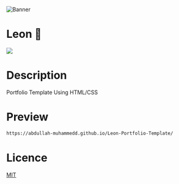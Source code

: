 ![Banner](https://lh3.googleusercontent.com/YyEBZpYZ3g8TNWBmlQPnM3etZA2Tbs94DUALWcCEvWGl4qrnZdFEO_JXW6JOibvgTebVl6r6lMzwI3O2a4hLa0JjZmm0fzqlPG4Q2fn9Sgsm_dqisQu66YRvs6McvkYZoPPecDkg1qpV_a87HweblJD9EeA0VwO6YlWo2_B0p7IElLHJyFPjK092Uyn5seAlwhvGf0jmZ5kd308cEEg8a7O06212lEae083XcVIsjScxCsshbIrfrQkS6sMyVAIQUUFnhmNhSJToL9gTCo_bzooc5d-f0kU6oIAqMDenIhPsr6XV5DeVFWXI9wRt7hOJp9ReCJeZhyyAz8LY8sqrZB8kKW3D2d4jJfQM0OBI8aUnElSRbjUsD0Cj9EcmU4jVR1TcUpQlKVERTMO7y3y91OuEqp2RozgI3H2UOcWzw9a9bV4ShskE1lYRLtoNk_O_zMrAfmU57doj5Rqzhet7uf50YELCVSeY8yTIHxZguUrfsNEfuzMJjwsx1bsVkwz4DJyYd6x_H2RWlMM-aDhZpalWA2BJnO8ZbtF5HpEEVpV9f0uNVEy9XeTd3pbNyJPjeEMw8TaR5vmmpVb0tgLkpixrM94nt5piBcctsrS9mNLvHVm3vfi99jiwPT2PsDq2bavO81TdDFD2p9yVaJBTLNI_kL4D97xfn6vaPQNrP5CWYw2zYqlJ5XC_J-gafHeQ_rHZcVDGyWrK4yOW7DNm3e6kg8D1L3i1KHO-OeNWz2_5lx6674emar7SAMyAgJHJctK2Er-HQOVWI3qhoNbz6YWaWmzLORQe3sgA13qCm66uIjtcahIOLlC0TzHgoxc3D5HK09tLMGesnFBLZ2CBbk52a1Wu0NJfQyr48iSZSLqvWH3pcJpd_TuZf_QWmiSIk6IPaSZumnt5naWw-fbHeh6TEWKtTaObAp9X42rdKnRg=w1036-h518-no?authuser=0)

# Leon 💸
![](https://img.shields.io/tokei/lines/github/abdullah-muhammedd/Leon-Portfolio-Template)
# Description 
Portfolio Template Using HTML/CSS
# Preview 
```bash 
https://abdullah-muhammedd.github.io/Leon-Portfolio-Template/
```
# Licence 
[MIT](https://choosealicense.com/licenses/mit/)
